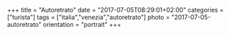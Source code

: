 +++
title = "Autoretrato"
date = "2017-07-05T08:29:01+02:00"
categories = ["turista"]
tags = ["italia","venezia","autoretrato"]
photo = "2017-07-05-autoretrato"
orientation = "portrait"
+++
